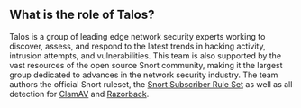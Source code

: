 ## What is the role of Talos? ##

Talos is a group of leading edge network security experts working to discover, assess, and respond to the latest trends in hacking activity, intrusion attempts, and vulnerabilities. This team is also supported by the vast resources of the open source Snort community, making it the largest group dedicated to advances in the network security industry.  The team authors the official Snort ruleset, the [Snort Subscriber Rule Set](https://www.snort.org/downloads/#rule-downloads) as well as all detection for [ClamAV](http://www.clamav.net) and [Razorback](http://labs.snort.org/razorback/).
